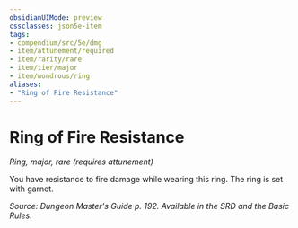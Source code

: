 ```yaml
---
obsidianUIMode: preview
cssclasses: json5e-item
tags:
- compendium/src/5e/dmg
- item/attunement/required
- item/rarity/rare
- item/tier/major
- item/wondrous/ring
aliases: 
- "Ring of Fire Resistance"
---
```

# Ring of Fire Resistance
*Ring, major, rare (requires attunement)*  


You have resistance to fire damage while wearing this ring. The ring is set with garnet.

*Source: Dungeon Master's Guide p. 192. Available in the SRD and the Basic Rules.*